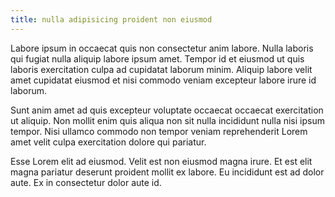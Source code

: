 ```yaml
---
title: nulla adipisicing proident non eiusmod
---
```


Labore ipsum in occaecat quis non consectetur anim labore. Nulla laboris qui fugiat nulla aliquip labore ipsum amet. Tempor id et eiusmod ut quis laboris exercitation culpa ad cupidatat laborum minim. Aliquip labore velit amet cupidatat eiusmod et nisi commodo veniam excepteur labore irure id laborum.

Sunt anim amet ad quis excepteur voluptate occaecat occaecat exercitation ut aliquip. Non mollit enim quis aliqua non sit nulla incididunt nulla nisi ipsum tempor. Nisi ullamco commodo non tempor veniam reprehenderit Lorem amet velit culpa exercitation dolore qui pariatur.

Esse Lorem elit ad eiusmod. Velit est non eiusmod magna irure. Et est elit magna pariatur deserunt proident mollit ex labore. Eu incididunt est ad dolor aute. Ex in consectetur dolor aute id.